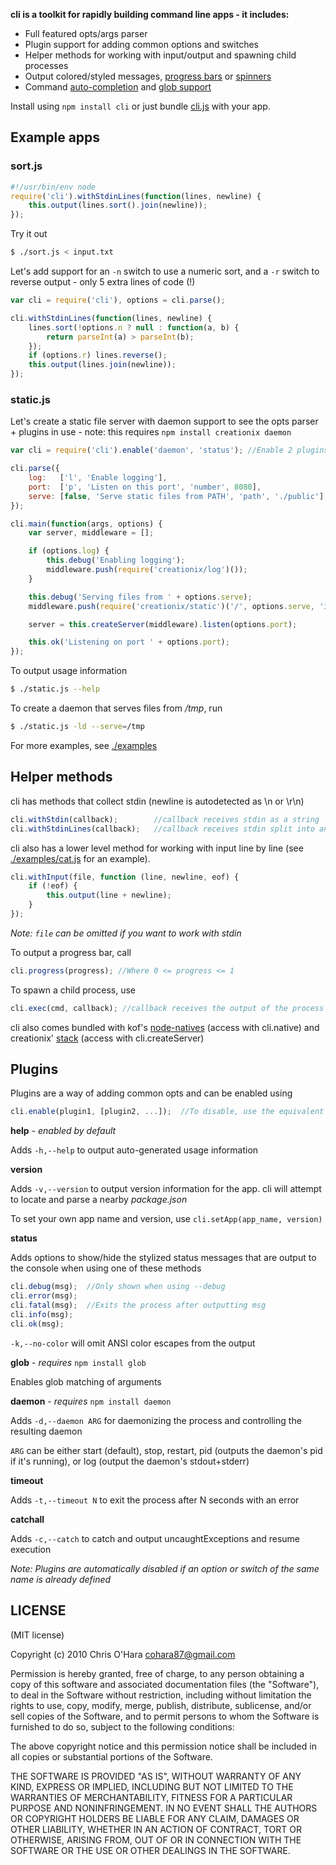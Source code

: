 **cli is a toolkit for rapidly building command line apps - it includes:**

- Full featured opts/args parser
- Plugin support for adding common options and switches
- Helper methods for working with input/output and spawning child processes
- Output colored/styled messages, [progress bars](https://github.com/chriso/cli/blob/master/examples/progress.js) or [spinners](https://github.com/chriso/cli/blob/master/examples/spinner.js)
- Command [auto-completion](https://github.com/chriso/cli/blob/master/examples/command.js) and [glob support](https://github.com/chriso/cli/blob/master/examples/glob.js)

Install using `npm install cli` or just bundle [cli.js](https://github.com/chriso/cli/raw/master/cli-min.js) with your app.

## Example apps

### sort.js

```javascript
#!/usr/bin/env node
require('cli').withStdinLines(function(lines, newline) {
    this.output(lines.sort().join(newline));
});
```

Try it out

```bash
$ ./sort.js < input.txt
```

Let's add support for an `-n` switch to use a numeric sort, and a `-r` switch to reverse output - only 5 extra lines of code (!)

```javascript
var cli = require('cli'), options = cli.parse();

cli.withStdinLines(function(lines, newline) {
    lines.sort(!options.n ? null : function(a, b) {
        return parseInt(a) > parseInt(b);
    });
    if (options.r) lines.reverse();
    this.output(lines.join(newline));
});
```

### static.js

Let's create a static file server with daemon support to see the opts parser + plugins in use - note: this requires `npm install creationix daemon`

```javascript
var cli = require('cli').enable('daemon', 'status'); //Enable 2 plugins

cli.parse({
    log:   ['l', 'Enable logging'],
    port:  ['p', 'Listen on this port', 'number', 8080],
    serve: [false, 'Serve static files from PATH', 'path', './public']
});

cli.main(function(args, options) {
    var server, middleware = [];

    if (options.log) {
        this.debug('Enabling logging');
        middleware.push(require('creationix/log')());
    }

    this.debug('Serving files from ' + options.serve);
    middleware.push(require('creationix/static')('/', options.serve, 'index.html'));

    server = this.createServer(middleware).listen(options.port);

    this.ok('Listening on port ' + options.port);
});
```

To output usage information

```bash
$ ./static.js --help
```

To create a daemon that serves files from */tmp*, run

```bash
$ ./static.js -ld --serve=/tmp
```

For more examples, see [./examples](https://github.com/chriso/cli/tree/master/examples)

## Helper methods

cli has methods that collect stdin (newline is autodetected as \n or \r\n)

```javascript
cli.withStdin(callback);        //callback receives stdin as a string
cli.withStdinLines(callback);   //callback receives stdin split into an array of lines (lines, newline)
```

cli also has a lower level method for working with input line by line (see [./examples/cat.js](https://github.com/chriso/cli/blob/master/examples/cat.js) for an example). 

```javascript
cli.withInput(file, function (line, newline, eof) {
    if (!eof) {
        this.output(line + newline);
    }
});
```

*Note: `file` can be omitted if you want to work with stdin*

To output a progress bar, call

```javascript
cli.progress(progress); //Where 0 <= progress <= 1
```

To spawn a child process, use

```javascript
cli.exec(cmd, callback); //callback receives the output of the process (split into lines)
```

cli also comes bundled with kof's [node-natives](https://github.com/kof/node-natives) (access with cli.native) and creationix' [stack](https://github.com/creationix/stack) (access with cli.createServer)

## Plugins

Plugins are a way of adding common opts and can be enabled using 

```javascript
cli.enable(plugin1, [plugin2, ...]);  //To disable, use the equivalent disable() method
```

**help** - *enabled by default*

Adds `-h,--help` to output auto-generated usage information

**version**

Adds `-v,--version` to output version information for the app. cli will attempt to locate and parse a nearby *package.json*

To set your own app name and version, use `cli.setApp(app_name, version)`

**status**

Adds options to show/hide the stylized status messages that are output to the console when using one of these methods

```javascript
cli.debug(msg);  //Only shown when using --debug
cli.error(msg);
cli.fatal(msg);  //Exits the process after outputting msg
cli.info(msg);
cli.ok(msg);
```

`-k,--no-color` will omit ANSI color escapes from the output

**glob**  - *requires* `npm install glob`

Enables glob matching of arguments

**daemon**  - *requires* `npm install daemon`

Adds `-d,--daemon ARG` for daemonizing the process and controlling the resulting daemon

`ARG` can be either start (default), stop, restart, pid (outputs the daemon's pid if it's running), or log (output the daemon's stdout+stderr)

**timeout**

Adds `-t,--timeout N` to exit the process after N seconds with an error

**catchall**

Adds `-c,--catch` to catch and output uncaughtExceptions and resume execution

*Note: Plugins are automatically disabled if an option or switch of the same name is already defined*

## LICENSE

(MIT license)

Copyright (c) 2010 Chris O'Hara <cohara87@gmail.com>

Permission is hereby granted, free of charge, to any person obtaining
a copy of this software and associated documentation files (the
"Software"), to deal in the Software without restriction, including
without limitation the rights to use, copy, modify, merge, publish,
distribute, sublicense, and/or sell copies of the Software, and to
permit persons to whom the Software is furnished to do so, subject to
the following conditions:

The above copyright notice and this permission notice shall be
included in all copies or substantial portions of the Software.

THE SOFTWARE IS PROVIDED "AS IS", WITHOUT WARRANTY OF ANY KIND,
EXPRESS OR IMPLIED, INCLUDING BUT NOT LIMITED TO THE WARRANTIES OF
MERCHANTABILITY, FITNESS FOR A PARTICULAR PURPOSE AND
NONINFRINGEMENT. IN NO EVENT SHALL THE AUTHORS OR COPYRIGHT HOLDERS BE
LIABLE FOR ANY CLAIM, DAMAGES OR OTHER LIABILITY, WHETHER IN AN ACTION
OF CONTRACT, TORT OR OTHERWISE, ARISING FROM, OUT OF OR IN CONNECTION
WITH THE SOFTWARE OR THE USE OR OTHER DEALINGS IN THE SOFTWARE.
